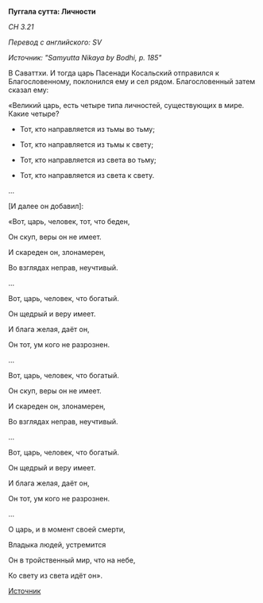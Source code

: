 **Пуггала сутта: Личности**

_СН 3\.21_

_Перевод с английского: SV_

_Источник: "Samyutta Nikaya by Bodhi, p\. 185"_

В Саваттхи\. И тогда царь Пасенади Косальский отправился к Благословенному, поклонился ему и сел рядом\. Благословенный затем сказал ему: 

«Великий царь, есть четыре типа личностей, существующих в мире\. Какие четыре? 

* Тот, кто направляется из тьмы во тьму; 

* Тот, кто направляется из тьмы к свету; 

* Тот, кто направляется из света во тьму; 

* Тот, кто направляется из света к свету\.

\.\.\.

\[И далее он добавил\]: 

«Вот, царь, человек, тот, что беден, 

Он скуп, веры он не имеет\. 

И скареден он, злонамерен, 

Во взглядах неправ, неучтивый\. 

\.\.\.

Вот, царь, человек, что богатый\. 

Он щедрый и веру имеет\. 

И блага желая, даёт он, 

Он тот, ум кого не разрознен\. 

\.\.\.

Вот, царь, человек, что богатый\. 

Он скуп, веры он не имеет\. 

И скареден он, злонамерен, 

Во взглядах неправ, неучтивый\. 

\.\.\.

Вот, царь, человек, что богатый\. 

Он щедрый и веру имеет\. 

И блага желая, даёт он, 

Он тот, ум кого не разрознен\. 

\.\.\.

О царь, и в момент своей смерти, 

Владыка людей, устремится 

Он в тройственный мир, что на небе, 

Ко свету из света идёт он»\.

[Источник](https://www\.theravada\.ru/Teaching/Canon/Suttanta/Texts/sn3_21\-puggala\-sutta\-sv\.htm)